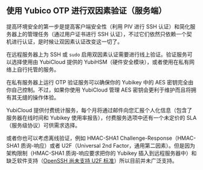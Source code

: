 ## 使用 Yubico OTP 进行双因素验证（服务端）

提高环境安全的第一步是提高客户端安全性（利用 PIV 进行 SSH 认证）和简化服务器上的管理任务（通过用户证书进行 SSH 认证），不过它们依然只依赖一个契机进行认证，是时候让双因素认证改变这一切了。

在远程服务器上为 SSH 或 `sudo` 启用双因素认证需要进行线上验证。验证服务可以选择使用由 YubiCloud 提供的 YubiHSM（硬件安全模块），或者使用在私有网络上自行托管的服务。

在私有服务器上运行 OTP 验证服务可以确保你的 Yubikey 中的 AES 密钥完全由你自己控制。不过，如果你使用 YubiCloud 管理 AES 密钥会更利于维护而且将拥有其无缝的操作体验。

YubiCloud 提供付费统计服务，每个月将通过邮件向您汇报个人化信息（包含了服务器在线时间和 Yubikey 使用率报告），付费服务选项中还有一个未定价的 SLA（服务级协议）可供需求选择。

或者你也可以考虑离线验证，例如 HMAC-SHA1 Challenge-Response（HMAC-SHA1 质询-响应）或者 U2F（Universal 2nd Factor，通用第二因素）。但是因为架构限制（HMAC-SHA1 质询-响应要求把你的 Yubikey 插入到远程服务器中）和缺乏软件支持（[OpenSSH 尚未支持 U2F 标准](https://bugzilla.mindrot.org/show_bug.cgi?id=2319)）所以目前并未广泛支持。
